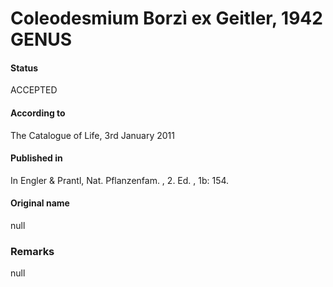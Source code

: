 # Coleodesmium Borzì ex Geitler, 1942 GENUS

#### Status
ACCEPTED

#### According to
The Catalogue of Life, 3rd January 2011

#### Published in
In Engler & Prantl, Nat. Pflanzenfam. , 2. Ed. , 1b: 154.

#### Original name
null

### Remarks
null